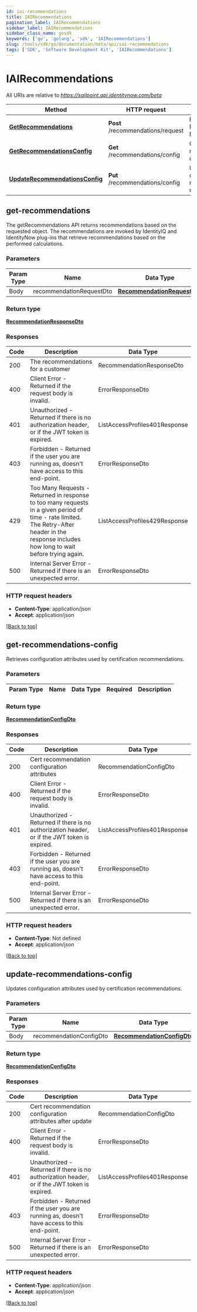 ```yaml
---
id: iai-recommendations
title: IAIRecommendations
pagination_label: IAIRecommendations
sidebar_label: IAIRecommendations
sidebar_class_name: gosdk
keywords: ['go', 'golang', 'sdk', 'IAIRecommendations'] 
slug: /tools/sdk/go/documentation/beta/api/iai-recommendations
tags: ['SDK', 'Software Development Kit', 'IAIRecommendations']
---
```



# IAIRecommendations

All URIs are relative to *https://sailpoint.api.identitynow.com/beta*

Method | HTTP request | Description
------------- | ------------- | -------------
[**GetRecommendations**](#get-recommendations) | **Post** /recommendations/request | Returns a Recommendation Based on Object
[**GetRecommendationsConfig**](#get-recommendations-config) | **Get** /recommendations/config | Get certification recommendation config values
[**UpdateRecommendationsConfig**](#update-recommendations-config) | **Put** /recommendations/config | Update certification recommendation config values



## get-recommendations


The getRecommendations API returns recommendations based on the requested object. The recommendations are invoked by IdentityIQ and IdentityNow plug-ins that retrieve recommendations based on the performed calculations.

### Parameters 
Param Type | Name | Data Type | Required  | Description
------------- | ------------- | ------------- | ------------- | ------------- 
 Body  | recommendationRequestDto | [**RecommendationRequestDto**](../models/recommendation-request-dto) | True  | 

	
### Return type

[**RecommendationResponseDto**](../models/recommendation-response-dto)

### Responses
Code | Description  | Data Type
------------- | ------------- | -------------
200 | The recommendations for a customer | RecommendationResponseDto
400 | Client Error - Returned if the request body is invalid. | ErrorResponseDto
401 | Unauthorized - Returned if there is no authorization header, or if the JWT token is expired. | ListAccessProfiles401Response
403 | Forbidden - Returned if the user you are running as, doesn&#39;t have access to this end-point. | ErrorResponseDto
429 | Too Many Requests - Returned in response to too many requests in a given period of time - rate limited. The Retry-After header in the response includes how long to wait before trying again. | ListAccessProfiles429Response
500 | Internal Server Error - Returned if there is an unexpected error. | ErrorResponseDto


### HTTP request headers

- **Content-Type**: application/json
- **Accept**: application/json

[[Back to top]](#) 


## get-recommendations-config


Retrieves configuration attributes used by certification recommendations.

### Parameters 
Param Type | Name | Data Type | Required  | Description
------------- | ------------- | ------------- | ------------- | ------------- 

	
### Return type

[**RecommendationConfigDto**](../models/recommendation-config-dto)

### Responses
Code | Description  | Data Type
------------- | ------------- | -------------
200 | Cert recommendation configuration attributes | RecommendationConfigDto
400 | Client Error - Returned if the request body is invalid. | ErrorResponseDto
401 | Unauthorized - Returned if there is no authorization header, or if the JWT token is expired. | ListAccessProfiles401Response
403 | Forbidden - Returned if the user you are running as, doesn&#39;t have access to this end-point. | ErrorResponseDto
500 | Internal Server Error - Returned if there is an unexpected error. | ErrorResponseDto


### HTTP request headers

- **Content-Type**: Not defined
- **Accept**: application/json

[[Back to top]](#) 


## update-recommendations-config


Updates configuration attributes used by certification recommendations.

### Parameters 
Param Type | Name | Data Type | Required  | Description
------------- | ------------- | ------------- | ------------- | ------------- 
 Body  | recommendationConfigDto | [**RecommendationConfigDto**](../models/recommendation-config-dto) | True  | 

	
### Return type

[**RecommendationConfigDto**](../models/recommendation-config-dto)

### Responses
Code | Description  | Data Type
------------- | ------------- | -------------
200 | Cert recommendation configuration attributes after update | RecommendationConfigDto
400 | Client Error - Returned if the request body is invalid. | ErrorResponseDto
401 | Unauthorized - Returned if there is no authorization header, or if the JWT token is expired. | ListAccessProfiles401Response
403 | Forbidden - Returned if the user you are running as, doesn&#39;t have access to this end-point. | ErrorResponseDto
500 | Internal Server Error - Returned if there is an unexpected error. | ErrorResponseDto


### HTTP request headers

- **Content-Type**: application/json
- **Accept**: application/json

[[Back to top]](#) 

